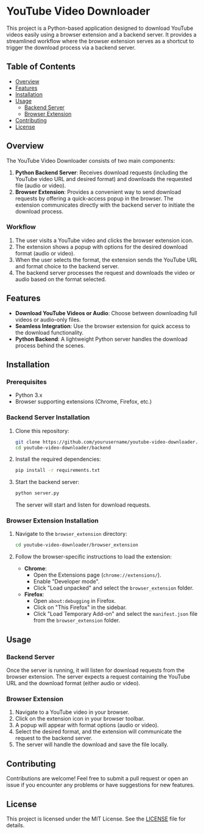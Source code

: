 # YouTube Video Downloader

This project is a Python-based application designed to download YouTube videos easily using a browser extension and a backend server. It provides a streamlined workflow where the browser extension serves as a shortcut to trigger the download process via a backend server.

## Table of Contents
- [Overview](#overview)
- [Features](#features)
- [Installation](#installation)
- [Usage](#usage)
  - [Backend Server](#backend-server)
  - [Browser Extension](#browser-extension)
- [Contributing](#contributing)
- [License](#license)

## Overview

The YouTube Video Downloader consists of two main components:
1. **Python Backend Server**: Receives download requests (including the YouTube video URL and desired format) and downloads the requested file (audio or video).
2. **Browser Extension**: Provides a convenient way to send download requests by offering a quick-access popup in the browser. The extension communicates directly with the backend server to initiate the download process.

### Workflow

1. The user visits a YouTube video and clicks the browser extension icon.
2. The extension shows a popup with options for the desired download format (audio or video).
3. When the user selects the format, the extension sends the YouTube URL and format choice to the backend server.
4. The backend server processes the request and downloads the video or audio based on the format selected.

## Features

- **Download YouTube Videos or Audio**: Choose between downloading full videos or audio-only files.
- **Seamless Integration**: Use the browser extension for quick access to the download functionality.
- **Python Backend**: A lightweight Python server handles the download process behind the scenes.

## Installation

### Prerequisites

- Python 3.x
- Browser supporting extensions (Chrome, Firefox, etc.)

### Backend Server Installation

1. Clone this repository:

   ```bash
   git clone https://github.com/yourusername/youtube-video-downloader.git
   cd youtube-video-downloader/backend
   ```

2. Install the required dependencies:

   ```bash
   pip install -r requirements.txt
   ```

3. Start the backend server:

   ```bash
   python server.py
   ```

   The server will start and listen for download requests.

### Browser Extension Installation

1. Navigate to the `browser_extension` directory:

   ```bash
   cd youtube-video-downloader/browser_extension
   ```

2. Follow the browser-specific instructions to load the extension:
   - **Chrome**:
     - Open the Extensions page (`chrome://extensions/`).
     - Enable "Developer mode".
     - Click "Load unpacked" and select the `browser_extension` folder.
   - **Firefox**:
     - Open `about:debugging` in Firefox.
     - Click on "This Firefox" in the sidebar.
     - Click "Load Temporary Add-on" and select the `manifest.json` file from the `browser_extension` folder.

## Usage

### Backend Server

Once the server is running, it will listen for download requests from the browser extension. The server expects a request containing the YouTube URL and the download format (either audio or video).

### Browser Extension

1. Navigate to a YouTube video in your browser.
2. Click on the extension icon in your browser toolbar.
3. A popup will appear with format options (audio or video).
4. Select the desired format, and the extension will communicate the request to the backend server.
5. The server will handle the download and save the file locally.

## Contributing

Contributions are welcome! Feel free to submit a pull request or open an issue if you encounter any problems or have suggestions for new features.

## License

This project is licensed under the MIT License. See the [LICENSE](LICENSE) file for details.